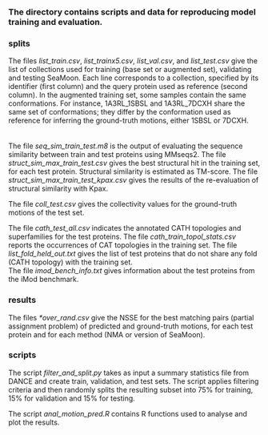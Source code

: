 <h3>The directory contains scripts and data for reproducing model training and evaluation.</h3>

<h3>splits</h3>
The files <i>list_train.csv</i>, <i>list_trainx5.csv</i>, <i>list_val.csv</i>, and <i>list_test.csv</i> give the list of collections used for training (base set or augmented set), validating and testing SeaMoon. Each line corresponds to a collection, specified by its identifier (first column) and the query protein used as reference (second column). In the augmented training set, some samples contain the same conformations. For instance, 1A3RL_1SBSL and 1A3RL_7DCXH share the same set of conformations; they differ by the conformation used as reference for inferring the ground-truth motions, either 1SBSL or 7DCXH.   

&#12288;  
The file <i>seq_sim_train_test.m8</i> is the output of evaluating the sequence similarity between train and test proteins using MMseqs2. The file <i>struct_sim_max_train_test.csv</i> gives the best structural hit in the training set, for each test protein. Structural similarity is estimated as TM-score. The file <i>struct_sim_max_train_test_kpax.csv</i> gives the results of the re-evaluation of structural similarity with Kpax.   

The file <i>coll_test.csv</i> gives the collectivity values for the ground-truth motions of the test set.   

The file <i>cath_test_all.csv</i> indicates the annotated CATH topologies and superfamilies for the test proteins. The file <i>cath_train_topol_stats.csv</i> reports the occurrences of CAT topologies in the training set. The file <i>list_fold_held_out.txt</i> gives the list of test proteins that do not share any fold (CATH topology) with the training set.   
The file <i>imod_bench_info.txt</i> gives information about the test proteins from the iMod benchmark.  

<h3>results</h3>
The files <i>*over_rand.csv</i> give the NSSE for the best matching pairs (partial assignment problem) of predicted and ground-truth motions, for each test protein and for each method (NMA or version of SeaMoon). 

<h3>scripts</h3>
The script <i>filter_and_split.py</i> takes as input a summary statistics file from DANCE and create train, validation, and test sets. The script applies filtering criteria and then randomly splits the resulting subset into 75% for training, 15% for validation and 15% for testing.   

The script <i>anal_motion_pred.R</i> contains R functions used to analyse and plot the results.
